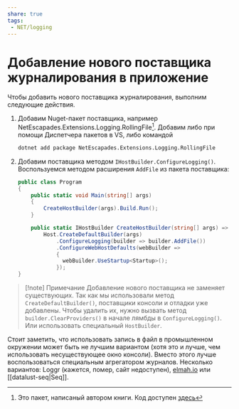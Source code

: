 ```yaml
---
share: true
tags:
 - NET/logging
---
```

# Добавление нового поставщика журналирования в приложение
Чтобы добавить нового поставщика журналирования, выполним следующие действия.
1. Добавим Nuget-пакет поставщика, например NetEscapades.Extensions.Logging.RollingFile[^1]. Добавим либо при помощи Диспетчера пакетов в VS, либо командой
	```bash
	dotnet add package NetEscapades.Extensions.Logging.RollingFile
	```
1. Добавим поставщика методом `IHostBuilder.ConfigureLogging()`. Воспользуемся методом расширения `AddFile` из пакета поставщика:
	```csharp
	public class Program
	{
		public static void Main(string[] args)
		{
			CreateHostBuilder(args).Build.Run();
		}

		public static IHostBuilder CreateHostBuilder(string[] args) =>
			Host.CreateDefaultBuilder(args)
				.ConfigureLogging(builder => builder.AddFile())
				.ConfigureWebHostDefaults(webBuilder =>
				{
				  webBuilder.UseStartup<Startup>();
				});
	}
	```
	
	[^1]: Это пакет, написаный автором книги. Код доступен [здесь](https://github.com/andrewlock/NetEscapades.Extensions.Logging)
	
> [!note] Примечание
> Добавление нового поставщика не заменяет существующих. Так как мы использовали метод `CreateDefaultBuilder()`, поставщики консоли и отладки уже добавлены. Чтобы удалить их, нужно вызвать метод `builder.ClearProviders()` в начале лямбды в `ConfigureLogging()`. Или использовать специальный `HostBuilder`.

Стоит заметить, что использовать запись в файл в промышленном окружении может быть не лучшим вариантом (хотя это и лучше, чем использовать несуществующее окно консоли). Вместо этого лучше воспользоваться специальным агрегатором журналов. Несколько вариантов: Loggr (кажется, помер, сайт недоступен), [elmah.io](https://elmah.io) или [[datalust-seq|Seq]].